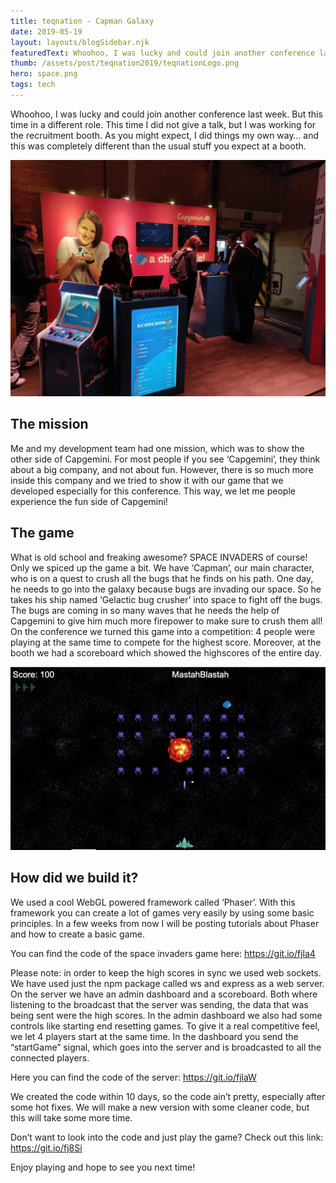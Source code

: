 ```yaml
---
title: teqnation - Capman Galaxy
date: 2019-05-19
layout: layouts/blogSidebar.njk
featuredText: Whoohoo, I was lucky and could join another conference last week. But this time in a different role. This time I did not give a talk, but I was working for the recruitment booth. As you might expect, I did things my own way… and this was completely different than the usual stuff you expect at a booth.
thumb: /assets/post/teqnation2019/teqnationLogo.png
hero: space.png
tags: tech
---
```


Whoohoo, I was lucky and could join another conference last week. But this time in a different role. This time I did not give a talk, but I was working for the recruitment booth. As you might expect, I did things my own way… and this was completely different than the usual stuff you expect at a booth.

<img src="/assets/post/teqnation2019/0.jpg" class="img-fluid mb-2 mx-auto" alt="image of capgemini booth at teqnation">

## The mission
Me and my development team had one mission, which was to show the other side of Capgemini. For most people if you see ‘Capgemini’, they think about a big company, and not about fun. However, there is so much more inside this company and we tried to show it with our game that we developed especially for this conference. This way, we let me people experience the fun side of Capgemini!

 

## The game
What is old school and freaking awesome? SPACE INVADERS of course! Only we spiced up the game a bit. We have ‘Capman’, our main character, who is on a quest to crush all the bugs that he finds on his path. One day, he needs to go into the galaxy because bugs are invading our space. So he takes his ship named ‘Gelactic bug crusher’ into space to fight off the bugs. The bugs are coming in so many waves that he needs the help of Capgemini to give him much more firepower to make sure to crush them all! On the conference we turned this game into a competition: 4 people were playing at the same time to compete for the highest score. Moreover, at the booth we had a scoreboard which showed the highscores of the entire day.

<img src="/assets/post/teqnation2019/space.png" class="img-fluid mb-2 mx-auto" alt="spae game image">

## How did we build it?
We used a cool WebGL powered framework called ‘Phaser’. With this framework you can create a lot of games very easily by using some basic principles. In a few weeks from now I will be posting tutorials about Phaser and how to create a basic game.

You can find the code of the space invaders game here: https://git.io/fjla4

Please note: in order to keep the high scores in sync we used web sockets. We have used just the npm package called ws and express as a web server. On the server we have an admin dashboard and a scoreboard. Both where listening to the broadcast that the server was sending, the data that was being sent were the high scores. In the admin dashboard we also had some controls like starting end resetting games. To give it a real competitive feel, we let 4 players start at the same time. In the dashboard you send the “startGame” signal, which goes into the server and is broadcasted to all the connected players.

Here you can find the code of the server: https://git.io/fjlaW

We created the code within 10 days, so the code ain’t pretty, especially after some hot fixes. We will make a new version with some cleaner code, but this will take some more time.

Don’t want to look into the code and just play the game? Check out this link: https://git.io/fj8Si

Enjoy playing and hope to see you next time!